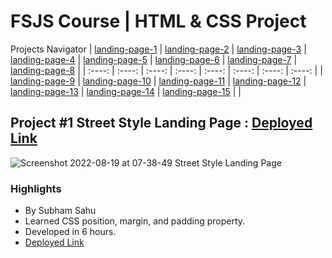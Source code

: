 # FSJS Course | HTML & CSS Project

Projects Navigator
| [landing-page-1](https://github.com/sub1120/landing-page-1) | [landing-page-2](https://github.com/sub1120/landing-page-2)  | [landing-page-3](https://github.com/sub1120/landing-page-3) | [landing-page-4](https://github.com/sub1120/landing-page-4)  | [landing-page-5](https://github.com/sub1120/landing-page-5) | [landing-page-6](https://github.com/sub1120/landing-page-6)  | [landing-page-7](https://github.com/sub1120/landing-page-7) | [landing-page-8](https://github.com/sub1120/landing-page-8)  | 
| :----: | :----: | :----: | :----: | :----: | :----: | :----: | :----: |
| [landing-page-9](https://github.com/sub1120/landing-page-9) | [landing-page-10](https://github.com/sub1120/landing-page-10)  | [landing-page-11](https://github.com/sub1120/landing-page-11) | [landing-page-12](https://github.com/sub1120/landing-page-12)  | [landing-page-13](https://github.com/sub1120/landing-page-13) | [landing-page-14](https://github.com/sub1120/landing-page-14)  | [landing-page-15](https://github.com/sub1120/landing-page-15) |  | 

## Project #1 Street Style Landing Page : [Deployed Link](https://elaborate-sunburst-d1a7d3.netlify.app/)
![Screenshot 2022-08-19 at 07-38-49 Street Style Landing Page](https://user-images.githubusercontent.com/43786036/185527199-44a4dc53-32e1-4da1-a1a6-ff37020b22c2.png)

### Highlights
- By Subham Sahu
- Learned CSS position, margin, and padding property.
- Developed in 6 hours.
- [Deployed Link](https://elaborate-sunburst-d1a7d3.netlify.app/)
